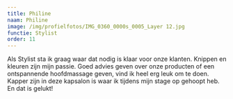 ```yaml
---
title: Philine
naam: Philine
image: /img/profielfotos/IMG_0360_0000s_0005_Layer 12.jpg
functie: Stylist
order: 11
---
```



Als Stylist sta ik graag waar dat nodig is klaar voor onze klanten. Knippen en kleuren zijn mijn passie. Goed advies geven over onze producten of een ontspannende hoofdmassage geven, vind ik heel erg leuk om te doen. Kapper zijn in deze kapsalon is waar ik tijdens mijn stage op gehoopt heb. En dat is gelukt!